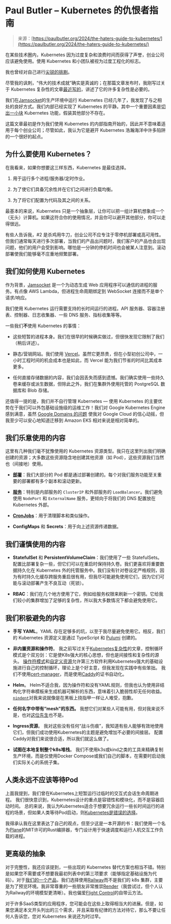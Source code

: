 <!--yml

category: 未分类

date: 2024-05-27 14:33:59

-->

# Paul Butler – Kubernetes 的仇恨者指南

> 来源：[https://paulbutler.org/2024/the-haters-guide-to-kubernetes/](https://paulbutler.org/2024/the-haters-guide-to-kubernetes/)

在某些技术圈内，Kubernetes 因为过度复杂和浪费时间而获得了声誉，创业公司应该避免使用。使用 Kubernetes 和小团队被视为过度工程化的标志。

我也曾经对自己进行[尖锐的挑剔](https://twitter.com/paulgb/status/1568257167882436608)。

尽管我的讽刺，“伟大的技术成就”确实是真诚的；在那篇文章发布时，我刚写过关于 Kubernetes 复杂性的文章[最近写的](https://driftingin.space/posts/complexity-kubernetes)，讲述了它的许多复杂性是必要的。

我们在[Jamsocket](https://jamsocket.com/)的生产环境中运行 Kubernetes 已经几年了，我发现了与之相处的良好方式。我们内部已经实现了 Kubernetes 的平静。其中一个重要因素是[切出一小块](https://twitter.com/paulgb/status/1743361919535260053) Kubernetes 功能，假装其他部分不存在。

这篇文章最初是作为我们使用 Kubernetes 的内部指南开始的，因此并不意味着适用于每个创业公司；尽管如此，我认为它是避开 Kubernetes 浩瀚海洋中许多陷阱的一个很好的起点。

## **为什么要使用 Kubernetes？**

在我看来，如果你想要这三样东西，Kubernetes 是最佳选择。

1.  用于运行多个进程/服务器/定时作业。

1.  为了使它们具备冗余性并在它们之间进行负载均衡。

1.  为了将它们配置为代码及其之间的关系。

最基本的来说，Kubernetes 只是一个抽象层，让你可以把一组计算机想象成一个（无头）计算机。如果这符合你的使用情况，并且你可以避开其他部分，你可以走得很远。

有些人告诉我，#2 是杀鸡用牛刀，创业公司不应专注于零停机部署或高可用性。但我们通常每天进行多次部署，当我们的产品出问题时，我们客户的产品也会出现问题，他们的用户会受到影响。哪怕是一分钟的停机时间也会被某人注意到。滚动部署使我们能够毫不庄重地频繁部署。

## 我们如何使用 Kubernetes

作为背景，[Jamsocket](https://jamsocket.com) 是一个为动态生成 Web 应用程序可以通信的进程的服务。有点像 AWS Lambda，但进程生命周期绑定到 WebSocket 连接而不是单个请求/响应。

我们使用 Kubernetes 运行需要支持的长时间运行的进程。API 服务器、容器注册表、控制器、日志收集器、一些 DNS 服务、指标收集等等。

一些我们**不**使用 Kubernetes 的事情：

+   这些短暂的进程本身。我们在很早的时候确实做过，但很快发现它限制了我们（稍后详述）。

+   静态/营销网站。我们使用 [Vercel](https://vercel.com/)。虽然它更昂贵，但在小型初创公司中，一小时工程时间的机会成本也是如此，而 Vercel 能为我们节省的时间比其成本更多。

+   任何直接存储数据的内容，我们会因丢失而感到遗憾。我们确实使用一些持久卷来缓存或派生数据，但除此之外，我们在集群外使用托管的 PostgreSQL 数据库和 Blob 存储。

还值得一提的是，我们并不自行管理 Kubernetes — 使用 Kubernetes 的主要优势在于我们可以外包基础设施级的运维工作！我们对 Google Kubernetes Engine 感到满意，虽然 [Google Domains 的问题](https://blog.pragmaticengineer.com/google-domains-to-shut-down/) 使我对 Google Cloud 的信心动摇，但我至少可以安心地知道迁移到 Amazon EKS 相对来说是相对简单的。

## 我们乐意使用的内容

这里有几种我们毫不犹豫使用的 Kubernetes 资源类型。我只在这里列出我们明确创建的资源；大多数这些资源隐含地创建其他资源（如 Pod），这些资源我们当然也（间接地）使用。

+   **[部署](https://kubernetes.io/docs/concepts/workloads/controllers/deployment/)**：我们大部分的 Pod 都是通过部署创建的。每个对我们服务功能至关重要的部署都有多个副本和滚动更新。

+   **[服务](https://kubernetes.io/docs/concepts/services-networking/service/)**：特别是内部服务的 `ClusterIP` 和外部服务的 `LoadBalancer`。我们避免使用 `NodePort` 和 `ExternalName` 服务，更倾向于将我们的 DNS 配置放在 Kubernetes 外部。

+   [**CronJobs**](https://kubernetes.io/docs/concepts/workloads/controllers/cron-jobs/)：用于清理脚本和类似操作。

+   **ConfigMaps** 和 **Secrets**：用于向上述资源传递数据。

## 我们谨慎使用的内容

+   **StatefulSet** 和 **PersistentVolumeClaim**：我们使用了一些 StatefulSets。配置比部署复杂一些，但它们可以在重启时保持持久卷。我们更喜欢将重要数据持久化在 Kubernetes 外的托管服务中。我们没有针对卷设定严格规则，因为有时持久化缓存跨服务重启很有用，但我尽可能避免使用它们，因为它们可能与滚动部署产生不良互动（死锁）。

+   **RBAC**：我们在几个地方使用了它，例如给服务权限来刷新一个密钥。它给我们较小的集群增加了足够的复杂性，所以我大多数情况下都会避免使用它。

## 我们积极避免的内容

+   **手写 YAML**。YAML 存在足够多的坑，以至于我尽量避免使用它。相反，我们的 Kubernetes 资源定义是通过 TypeScript 和 [Pulumi](https://www.pulumi.com/) 创建的。

+   **非内置资源和操作符**。 我之前写过关于[Kubernetes复杂性](https://driftingin.space/posts/complexity-kubernetes)的文章，控制循环模式是个双刃剑：它是使K8s强大的核心思想，但也是间接性和复杂性的源头。 [操作符模式](https://kubernetes.io/docs/concepts/extend-kubernetes/operator/)和[自定义资源](https://kubernetes.io/docs/concepts/extend-kubernetes/api-extension/custom-resources/)允许第三方软件利用Kubernetes强大的基础设施进行自己的控制循环，理论上是个好主意，但我发现在实践中有些笨拙。 我们不使用[cert-manager](https://cert-manager.io/)，而是使用[Caddy](https://caddyserver.com/)的证书自动化。

+   **Helm**。 Helm不适合我，因为操作符和没有YAML规则，但我也认为使用非结构化字符串模板来生成机器可解析的东西，意味着引入脆弱性却无任何收益。 [`nindent`](https://v2.helm.sh/docs/charts_tips_and_tricks/#using-the-include-function)对我来说就像是在黑板上挠指甲一样让人难受，抱歉。

+   **任何名字中带有“mesh”的东西。** 我想它们对某些人可能有用，但对我来说不是，也对[这位先生](https://matduggan.com/k8s-service-meshes/)也不是。

+   **Ingress资源**。 我对这些没有任何“战斗伤痕”，我知道有些人能够有效地使用它们，但我们成功使用Kubernetes的主题是避免增加不必要的间接层。 配置Caddy对我们来说很合适，所以我们就这么做了。

+   **试图在本地复制整个k8s堆栈**。 我们不使用k3s或kind之类的工具来精确复制生产环境，而是仅使用Docker Compose或我们自己的脚本，在需要时启动我们实际关心的系统子集。

## 人类永远不应该等待Pod

上面我提到，我们曾在Kubernetes上短暂运行过临时的交互式会话生命周期进程。 我们很快意识到，Kubernetes设计的重点是容错性和模块化，而不是容器启动时间。 总的来说，我认为Kubernetes适合于想要冗余运行一些长时间运行的进程的场景，但如果人类等待Pod启动，则[Kubernetes是错误的选择](https://twitter.com/paulgb/status/1684718880353042432)。

我得承认我在这里表达了自己的观点，但至少这是一本开源的书：我们使用一个名为[Plane](https://plane.dev/)的MIT许可的Rust编排器，专门设计用于快速调度和运行人机交互工作负载的进程。

## 更高级的抽象

对于完整性，我还应该提到，一些出现的 Kubernetes 替代方案也相当不错。特别是如果您不需要或不想要我最初列表中的第三项要求（能够指定基础设施为代码）。对于[我们的一个产品](https://y-sweet.cloud/)，我们选择使用[Railway](https://railway.app/)而不是我们的 k8s 集群，主要是为了预览环境。我非常尊重的一些朋友非常推崇[Render](https://render.com/)（我尝试过，但个人认为Railway的环境模型更清晰）。我也偏爱[Flight Control](https://www.flightcontrol.dev/)的自带云方法。

对于许多SaaS类型的应用程序，您可能会在这些上取得相当大的进展。但是，如果您满足本文开头列出的三个需求，并且采取有纪律的方法对待它，那么不要让任何人告诉您，您对 Kubernetes 来说还为时过早。
